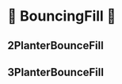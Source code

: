 # 🔺 <route>BouncingFill </route>🔺

## 2PlanterBounceFill

## 3PlanterBounceFill

<!-- @include: /../Placeholder_RouteProfile.md -->